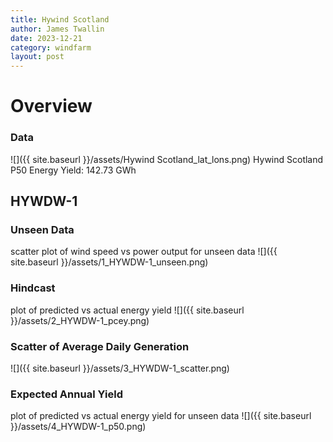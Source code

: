 ```yaml
---
title: Hywind Scotland
author: James Twallin
date: 2023-12-21
category: windfarm
layout: post
---
```

# Overview

### Data

![]({{ site.baseurl }}/assets/Hywind Scotland_lat_lons.png)
Hywind Scotland P50 Energy Yield: 142.73 GWh

HYWDW-1
-------------
### Unseen Data 
scatter plot of wind speed vs power output for unseen data
![]({{ site.baseurl }}/assets/1_HYWDW-1_unseen.png)
### Hindcast 
plot of predicted vs actual energy yield
![]({{ site.baseurl }}/assets/2_HYWDW-1_pcey.png)
### Scatter of Average Daily Generation 

![]({{ site.baseurl }}/assets/3_HYWDW-1_scatter.png)
### Expected Annual Yield 
plot of predicted vs actual energy yield for unseen data
![]({{ site.baseurl }}/assets/4_HYWDW-1_p50.png)

